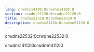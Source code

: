 ```yaml
---
lang: crwdns14100:0crwdne14100:0
section: crwdns21126:0crwdne21126:0
title: crwdns22530:0crwdne22530:0
description: crwdns21130:0crwdne21130:0
---
```


crwdns22532:0crwdne22532:0

crwdns14112:0crwdne14112:0

